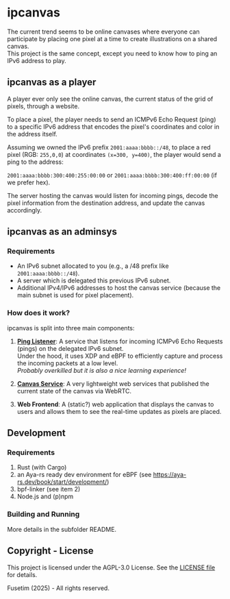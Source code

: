 # ipcanvas

The current trend seems to be online canvases where everyone can participate by placing one pixel at
a time to create illustrations on a shared canvas.  
This project is the same concept, except you need to know how to ping an IPv6 address to play.

## ipcanvas as a player

A player ever only see the online canvas, the current status of the grid of pixels, through a website.

To place a pixel, the player needs to send an ICMPv6 Echo Request (ping) to a specific IPv6 address
that encodes the pixel's coordinates and color in the address itself.

Assuming we owned the IPv6 prefix `2001:aaaa:bbbb::/48`, to place a red pixel (RGB: `255,0,0`) at
coordinates `(x=300, y=400)`, the player would send a ping to the address:

```2001:aaaa:bbbb:300:400:255:00:00``` or ```2001:aaaa:bbbb:300:400:ff:00:00``` (if we prefer hex).

The server hosting the canvas would listen for incoming pings, decode the pixel information from
the destination address, and update the canvas accordingly.

## ipcanvas as an adminsys

### Requirements

- An IPv6 subnet allocated to you (e.g., a /48 prefix like `2001:aaaa:bbbb::/48`).
- A server which is delegated this previous IPv6 subnet.
- Additional IPv4/IPv6 addresses to host the canvas service (because the main subnet is used for pixel placement).

### How does it work?

ipcanvas is split into three main components:

1. [**Ping Listener**](./crates/ipcanvas-ping/): A service that listens for incoming ICMPv6 Echo Requests (pings) on the delegated IPv6 subnet.   
  Under the hood, it uses XDP and eBPF to efficiently capture and process the incoming packets at a low level.  
  *Probably overkilled but it is also a nice learning experience!*

2. [**Canvas Service**](./crates/ipcanvas-service/): A very lightweight web services that published the current state of the canvas via WebRTC.

3. **Web Frontend**: A (static?) web application that displays the canvas to users and allows them to see the real-time updates as pixels are placed.

## Development

### Requirements

1. Rust (with Cargo)
2. an Aya-rs ready dev environment for eBPF (see https://aya-rs.dev/book/start/development/)
3. bpf-linker (see item 2)
4. Node.js and (p)npm 

### Building and Running

More details in the subfolder README.

## Copyright - License

This project is licensed under the AGPL-3.0 License. See the [LICENSE file](./LICENSE.md) for details.

Fusetim (2025) - All rights reserved.